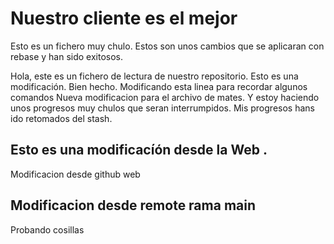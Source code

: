 
# Nuestro cliente es el mejor

Esto es un fichero muy chulo.
Estos son unos cambios que se aplicaran con rebase y han sido exitosos.

Hola, este es un fichero de lectura de nuestro repositorio.
Esto es una modificación.
Bien hecho. Modificando esta linea para recordar algunos comandos
Nueva modificacion para el archivo de mates. Y estoy haciendo unos progresos muy chulos que seran interrumpidos.
Mis progresos hans ido retomados del stash.
## Esto es una modificacíón desde la Web .
  Modificacion desde github web
## Modificacion desde remote rama main
  Probando cosillas
